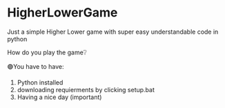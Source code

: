 # HigherLowerGame
Just a simple Higher Lower game with super easy understandable code in python 

How do you play the game❔

🟣You have to have:
1.  Python installed
2.  downloading requierments by clicking setup.bat
3.  Having a nice day (important)
